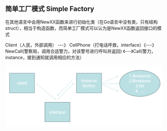 ## 简单工厂模式 Simple Factory

在其他语言中会用NewXX函数来进行初始化类（在Go语言中没有类，只有结构struct），相当于构造函数，而简单工厂模式可以认为是NewXX函数返回接口的模式



Client（人民，外部调用） ---》 CellPhone（打电话呼救，interface）《---》 NewCall(警察局，调用合适警力，对该警号进行呼叫并返回)  《---》Call(警力，instance，接到通知就调用相应的方法）



![](simple_factory.png)